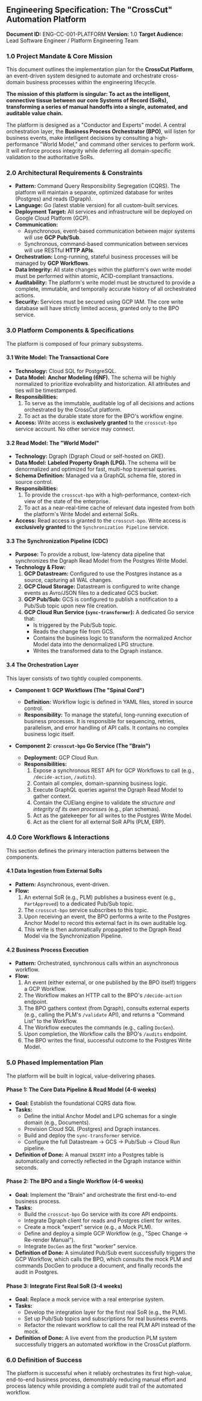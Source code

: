 ## Engineering Specification: The "CrossCut" Automation Platform

**Document ID:** ENG-CC-001-PLATFORM
**Version:** 1.0
**Target Audience:** Lead Software Engineer / Platform Engineering Team

### 1.0 Project Mandate & Core Mission

This document outlines the implementation plan for the **CrossCut Platform**, an event-driven system designed to automate and orchestrate cross-domain business processes within the engineering lifecycle.

**The mission of this platform is singular: To act as the intelligent, connective tissue between our core Systems of Record (SoRs), transforming a series of manual handoffs into a single, automated, and auditable value chain.**

The platform is designed as a "Conductor and Experts" model. A central orchestration layer, the **Business Process Orchestrator (BPO)**, will listen for business events, make intelligent decisions by consulting a high-performance "World Model," and command other services to perform work. It will enforce process integrity while deferring all domain-specific validation to the authoritative SoRs.

### 2.0 Architectural Requirements & Constraints

*   **Pattern:** Command Query Responsibility Segregation (CQRS). The platform will maintain a separate, optimized database for writes (Postgres) and reads (Dgraph).
*   **Language:** Go (latest stable version) for all custom-built services.
*   **Deployment Target:** All services and infrastructure will be deployed on Google Cloud Platform (GCP).
*   **Communication:**
    *   Asynchronous, event-based communication between major systems will use **GCP Pub/Sub**.
    *   Synchronous, command-based communication between services will use RESTful **HTTP APIs**.
*   **Orchestration:** Long-running, stateful business processes will be managed by **GCP Workflows**.
*   **Data Integrity:** All state changes within the platform's own write model must be performed within atomic, ACID-compliant transactions.
*   **Auditability:** The platform's write model must be structured to provide a complete, immutable, and temporally accurate history of all orchestrated actions.
*   **Security:** Services must be secured using GCP IAM. The core write database will have strictly limited access, granted only to the BPO service.

### 3.0 Platform Components & Specifications

The platform is composed of four primary subsystems.

#### 3.1 Write Model: The Transactional Core

*   **Technology:** Cloud SQL for PostgreSQL.
*   **Data Model:** **Anchor Modeling (6NF).** The schema will be highly normalized to prioritize evolvability and historization. All attributes and ties will be timestamped.
*   **Responsibilities:**
    1.  To serve as the immutable, auditable log of all decisions and actions orchestrated by the CrossCut platform.
    2.  To act as the durable state store for the BPO's workflow engine.
*   **Access:** Write access is **exclusively granted** to the `crosscut-bpo` service account. No other service may connect.

#### 3.2 Read Model: The "World Model"

*   **Technology:** Dgraph (Dgraph Cloud or self-hosted on GKE).
*   **Data Model:** **Labeled Property Graph (LPG).** The schema will be denormalized and optimized for fast, multi-hop traversal queries.
*   **Schema Definition:** Managed via a GraphQL schema file, stored in source control.
*   **Responsibilities:**
    1.  To provide the `crosscut-bpo` with a high-performance, context-rich view of the state of the enterprise.
    2.  To act as a near-real-time cache of relevant data ingested from both the platform's Write Model and external SoRs.
*   **Access:** Read access is granted to the `crosscut-bpo`. Write access is **exclusively granted** to the `Synchronization Pipeline` service.

#### 3.3 The Synchronization Pipeline (CDC)

*   **Purpose:** To provide a robust, low-latency data pipeline that synchronizes the Dgraph Read Model from the Postgres Write Model.
*   **Technology & Flow:**
    1.  **GCP Datastream:** Configured to use the Postgres instance as a source, capturing all WAL changes.
    2.  **GCP Cloud Storage:** Datastream is configured to write change events as Avro/JSON files to a dedicated GCS bucket.
    3.  **GCP Pub/Sub:** GCS is configured to publish a notification to a Pub/Sub topic upon new file creation.
    4.  **GCP Cloud Run Service (`sync-transformer`):** A dedicated Go service that:
        *   Is triggered by the Pub/Sub topic.
        *   Reads the change file from GCS.
        *   Contains the business logic to transform the normalized Anchor Model data into the denormalized LPG structure.
        *   Writes the transformed data to the Dgraph instance.

#### 3.4 The Orchestration Layer

This layer consists of two tightly coupled components.

*   **Component 1: GCP Workflows (The "Spinal Cord")**
    *   **Definition:** Workflow logic is defined in YAML files, stored in source control.
    *   **Responsibility:** To manage the stateful, long-running execution of business processes. It is responsible for sequencing, retries, parallelism, and error handling of API calls. It contains no complex business logic itself.

*   **Component 2: `crosscut-bpo` Go Service (The "Brain")**
    *   **Deployment:** GCP Cloud Run.
    *   **Responsibilities:**
        1.  Expose a synchronous REST API for GCP Workflows to call (e.g., `/decide-action`, `/audits`).
        2.  Contain all complex, domain-spanning business logic.
        3.  Execute GraphQL queries against the Dgraph Read Model to gather context.
        4.  Contain the CUElang engine to validate the *structure and integrity of its own processes* (e.g., plan schemas).
        5.  Act as the gatekeeper for all writes to the Postgres Write Model.
        6.  Act as the client for all external SoR APIs (PLM, ERP).

### 4.0 Core Workflows & Interactions

This section defines the primary interaction patterns between the components.

#### 4.1 Data Ingestion from External SoRs
*   **Pattern:** Asynchronous, event-driven.
*   **Flow:**
    1.  An external SoR (e.g., PLM) publishes a business event (e.g., `PartApproved`) to a dedicated Pub/Sub topic.
    2.  The `crosscut-bpo` service subscribes to this topic.
    3.  Upon receiving an event, the BPO performs a write to the Postgres Anchor Model to record this external fact in its own auditable log.
    4.  This write is then automatically propagated to the Dgraph Read Model via the Synchronization Pipeline.

#### 4.2 Business Process Execution
*   **Pattern:** Orchestrated, synchronous calls within an asynchronous workflow.
*   **Flow:**
    1.  An event (either external, or one published by the BPO itself) triggers a GCP Workflow.
    2.  The Workflow makes an HTTP call to the BPO's `/decide-action` endpoint.
    3.  The BPO gathers context (from Dgraph), consults external experts (e.g., calling the PLM's `/validate` API), and returns a "Command List" to the Workflow.
    4.  The Workflow executes the commands (e.g., calling `DocGen`).
    5.  Upon completion, the Workflow calls the BPO's `/audits` endpoint.
    6.  The BPO writes the final, successful outcome to the Postgres Write Model.

### 5.0 Phased Implementation Plan

The platform will be built in logical, value-delivering phases.

#### Phase 1: The Core Data Pipeline & Read Model (4-6 weeks)
*   **Goal:** Establish the foundational CQRS data flow.
*   **Tasks:**
    *   Define the initial Anchor Model and LPG schemas for a single domain (e.g., Documents).
    *   Provision Cloud SQL (Postgres) and Dgraph instances.
    *   Build and deploy the `sync-transformer` service.
    *   Configure the full Datastream -> GCS -> Pub/Sub -> Cloud Run pipeline.
*   **Definition of Done:** A manual `INSERT` into a Postgres table is automatically and correctly reflected in the Dgraph instance within seconds.

#### Phase 2: The BPO and a Single Workflow (4-6 weeks)
*   **Goal:** Implement the "Brain" and orchestrate the first end-to-end business process.
*   **Tasks:**
    *   Build the `crosscut-bpo` Go service with its core API endpoints.
    *   Integrate Dgraph client for reads and Postgres client for writes.
    *   Create a mock "expert" service (e.g., a Mock PLM).
    *   Define and deploy a simple GCP Workflow (e.g., "Spec Change -> Re-render Manual").
    *   Integrate `DocGen` as the first "worker" service.
*   **Definition of Done:** A simulated Pub/Sub event successfully triggers the GCP Workflow, which calls the BPO, which consults the mock PLM and commands DocGen to produce a document, and finally records the audit in Postgres.

#### Phase 3: Integrate First Real SoR (3-4 weeks)
*   **Goal:** Replace a mock service with a real enterprise system.
*   **Tasks:**
    *   Develop the integration layer for the first real SoR (e.g., the PLM).
    *   Set up Pub/Sub topics and subscriptions for real business events.
    *   Refactor the relevant workflow to call the real PLM API instead of the mock.
*   **Definition of Done:** A live event from the production PLM system successfully triggers an automated workflow in the CrossCut platform.

### 6.0 Definition of Success
The platform is successful when it reliably orchestrates its first high-value, end-to-end business process, demonstrably reducing manual effort and process latency while providing a complete audit trail of the automated workflow.